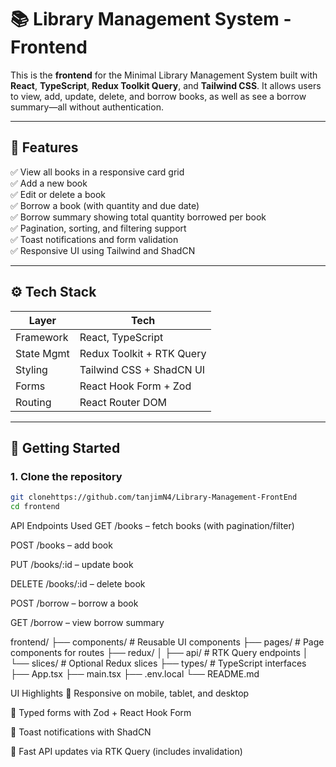 # 📚 Library Management System - Frontend

This is the **frontend** for the Minimal Library Management System built with **React**, **TypeScript**, **Redux Toolkit Query**, and **Tailwind CSS**. It allows users to view, add, update, delete, and borrow books, as well as see a borrow summary—all without authentication.

---

## 🎯 Features

✅ View all books in a responsive card grid  
✅ Add a new book  
✅ Edit or delete a book  
✅ Borrow a book (with quantity and due date)  
✅ Borrow summary showing total quantity borrowed per book  
✅ Pagination, sorting, and filtering support  
✅ Toast notifications and form validation  
✅ Responsive UI using Tailwind and ShadCN  

---

## ⚙️ Tech Stack

| Layer        | Tech                          |
|--------------|-------------------------------|
| Framework    | React, TypeScript             |
| State Mgmt   | Redux Toolkit + RTK Query     |
| Styling      | Tailwind CSS + ShadCN UI      |
| Forms        | React Hook Form + Zod         |
| Routing      | React Router DOM              |

---

## 🚀 Getting Started

### 1. Clone the repository

```bash
git clonehttps://github.com/tanjimN4/Library-Management-FrontEnd
cd frontend
```

API Endpoints Used
GET /books – fetch books (with pagination/filter)

POST /books – add book

PUT /books/:id – update book

DELETE /books/:id – delete book

POST /borrow – borrow a book

GET /borrow – view borrow summary

frontend/
├── components/        # Reusable UI components
├── pages/             # Page components for routes
├── redux/
│   ├── api/           # RTK Query endpoints
│   └── slices/        # Optional Redux slices
├── types/             # TypeScript interfaces
├── App.tsx
├── main.tsx
├── .env.local
└── README.md


UI Highlights
📱 Responsive on mobile, tablet, and desktop

🧠 Typed forms with Zod + React Hook Form

🔔 Toast notifications with ShadCN

💨 Fast API updates via RTK Query (includes invalidation)